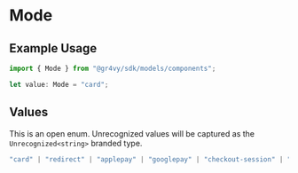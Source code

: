 # Mode

## Example Usage

```typescript
import { Mode } from "@gr4vy/sdk/models/components";

let value: Mode = "card";
```

## Values

This is an open enum. Unrecognized values will be captured as the `Unrecognized<string>` branded type.

```typescript
"card" | "redirect" | "applepay" | "googlepay" | "checkout-session" | "click-to-pay" | "gift-card" | Unrecognized<string>
```